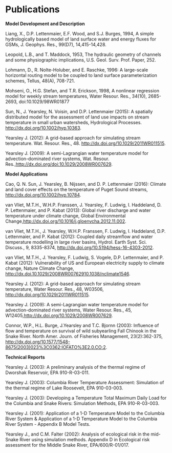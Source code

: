 # Publications
**Model Development and Description**

Liang, X., D.P. Lettenmaier, E.F. Wood, and S.J. Burges, 1994, A simple hydrologically based model of land
surface water and energy fluxes for GSMs, J. Geophys. Res., 99(D7), 14,415-14,428.

Leopold, L.B., and T. Maddock, 1953, The hydraulic geometry of channels and some physiographic
implications, U.S. Geol. Surv. Prof. Paper, 252.

Lohmann, D., R. Nolte-Holuber, and E. Raschke, 1996: A large-scale horizontal routing model to be
coupled to land surface parameterization schemes, Tellus, 48(A), 708-721.

Mohseni, O., H.G. Stefan, and T.R. Erickson, 1998, A nonlinear regression model for weekly stream
temperatures, Water Resour. Res., 34(10), 2685-2693, doi:10.1029/98WR01877

Sun, N., J. Yearsley, N. Voisin, and D.P. Lettenmaier (2015): A spatially distributed model for the assessment
of land use impacts on stream temperature in small urban watersheds, Hydrological Processes. <http://dx.doi.org/10.1002/hyp.10363>.

Yearsley J. (2012): A grid-based approach for simulating stream temperature. Wat. Resour. Res., 48. <http://dx.doi.org/10.1029/2011WR011515>.


Yearsley J. (2009): A semi-Lagrangian water temperature model for advection-dominated river systems,
Wat. Resour. Res.,<http://dx.doi.org/doi:10.1029/2008WR007629>.


**Model Applications**

Cao, Q. N. Sun, J. Yearsley, B. Nijssen, and D. P. Lettenmaier (2016): Climate and land cover effects on the temperature of Puget Sound streams, <http://dx.doi.org/10.1002/hyp.10784>.

van Vliet, M.T.H., W.H.P. Franssen, J. Yearsley, F. Ludwig, I. Haddeland, D. P. Lettenmaier, and P. Kabat (2013): Global
river discharge and water temperature under climate change, Global Environmental Change,<http://dx.doi.org/10.1016/j.gloenvcha.2012.11.002>.

van Vliet, M.T.H., J. Yearsley, W.H.P. Franssen, F. Ludwig, I. Haddeland, D.P. Lettenmaier, and P. Kabat (2012):
Coupled daily streamflow and water temperature modelling in large river basins,
Hydrol. Earth Syst. Sci. Discuss., 9, 8335-8374, <http://dx.doi.org/10.5194/hess-16-4303-2012>.

van Vliet, M.T.H., J. Yearsley, F. Ludwig, S. Vogele, D.P. Lettenmaier, and P. Kabat (2012):
Vulnerability of US and European electricity supply to climate change, Nature Climate Change, <http://dx.doi.10.1029/2008WR00762910.1038/nclimate1546>.

Yearsley J. (2012): A grid-based approach for simulating stream temperature, Water Resour. Res., 48, W03506, <http://dx.doi.org/10.1029/2011WR011515>.

Yearsley J. (2009): A semi-Lagrangian water temperature model for advection-dominated river systems, Water Resour. Res., 45, W12405,<http://dx.doi.org/10.1029/2008WR007629>.

Connor, W.P., H.L. Burge, J.Yearsley and T.C. Bjornn (2003): Influence of flow and temperature on survival of
wild subyearling Fall Chinook in the Snake River. North Amer. Journ. of Fisheries Management, 23(2):362-375, <http://dx.doi.org/10.1577/1548-8675(2003)023%3C0362:IOFATO%3E2.0.CO;2>.

**Technical Reports**

Yearsley J. (2003): A preliminary analysis of the thermal regime of Dworshak Reservoir, EPA 910-R-03-011.

Yearsley J. (2003): Columbia River Temperature Assessment: Simulation of the thermal regime of Lake Roosevelt, EPA 910-03-003.

Yearsley J. (2003): Developing a Temperature Total Maximum Daily Load for the Columbia and Snake Rivers: Simulation Methods, EPA 910-R-03-003.

Yearsley J. (2001): Application of a 1-D Temperature Model to the Columbia River System & Application of a 1-D Temperature Model to the Columbia River System - Appendix B Model Tests.

Yearsley J., and C.M. Falter (2002): Analysis of ecological risk in the mid-Snake River using simulation methods. Appendix D in Ecological risk assessment for the Middle Snake River, EPA/600/R-01/017.
